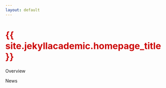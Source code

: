```yaml
---
layout: default
---
```


<h1 style="color: #cc0000;">{{ site.jekyllacademic.homepage_title }}</h1> 
Overview

News

